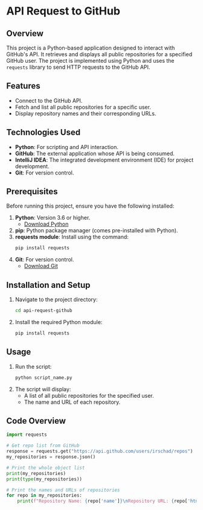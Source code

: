 # API Request to GitHub

## Overview
This project is a Python-based application designed to interact with GitHub's API. It retrieves and displays all public repositories for a specified GitHub user. The project is implemented using Python and uses the `requests` library to send HTTP requests to the GitHub API.

## Features
- Connect to the GitHub API.
- Fetch and list all public repositories for a specific user.
- Display repository names and their corresponding URLs.

## Technologies Used
- **Python**: For scripting and API interaction.
- **GitHub**: The external application whose API is being consumed.
- **IntelliJ IDEA**: The integrated development environment (IDE) for project development.
- **Git**: For version control.

## Prerequisites
Before running this project, ensure you have the following installed:

1. **Python**: Version 3.6 or higher.
   - [Download Python](https://www.python.org/downloads/)
2. **pip**: Python package manager (comes pre-installed with Python).
3. **requests module**: Install using the command:
   ```bash
   pip install requests
   ```
4. **Git**: For version control.
   - [Download Git](https://git-scm.com/)

## Installation and Setup
   
1. Navigate to the project directory:
   ```bash
   cd api-request-github
   ```
2. Install the required Python module:
   ```bash
   pip install requests
   ```

## Usage
1. Run the script:
   ```bash
   python script_name.py
   ```
2. The script will display:
   - A list of all public repositories for the specified user.
   - The name and URL of each repository.


## Code Overview
```python
import requests

# Get repo list from GitHub
response = requests.get("https://api.github.com/users/irschad/repos")
my_repositories = response.json()

# Print the whole object list
print(my_repositories)
print(type(my_repositories))

# Print the names and URLs of repositories
for repo in my_repositories:
    print(f"Repository Name: {repo['name']}\nRepository URL: {repo['html_url']}\n")
```

